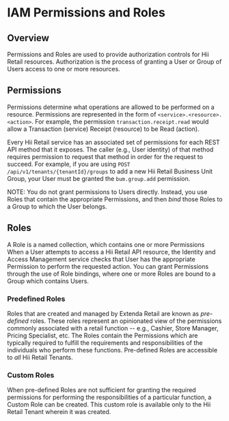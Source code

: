 # IAM Permissions and Roles

## Overview

Permissions and Roles are used to provide authorization controls for Hii Retail resources. Authorization is the process of granting
a User or Group of Users access to one or more resources.

## Permissions

Permissions determine what operations are allowed to be performed on a resource.
Permissions are represented in the form of `<service>.<resource>.<action>`.
For example, the permission `transaction.receipt.read` would allow
a Transaction (service) Receipt (resource) to be Read (action).

Every Hii Retail service has an associated set of permissions for each REST API method
that it exposes. The caller (e.g., User identity) of that method requires permission
to request that method in order for the request to succeed.
For example, if you are using `POST /api/v1/tenants/{tenantId}/groups` to add
a new Hii Retail Business Unit Group, your User must be granted the `bum.group.add` permission.

NOTE: You do not grant permissions to Users directly.
Instead, you use Roles that contain the appropriate Permissions, and then _bind_ those Roles
to a Group to which the User belongs.

## Roles

A Role is a named collection, which contains one or more Permissions
When a User attempts to access a Hii Retail API resource,
the Identity and Access Management service checks that User has the appropriate
Permission to perform the requested action. You can grant Permissions through
the use of Role bindings, where one or more Roles are bound to a Group which contains Users.

### Predefined Roles

Roles that are created and managed by Extenda Retail are known as _pre-defined_ roles.
These roles represent an opinionated view of the permissions commonly associated with
a retail function -- e.g., Cashier, Store Manager, Pricing Specialist, etc.
The Roles contain the Permissions which are typically required to fulfill the requirements
and responsibilities of the individuals who perform these functions.
Pre-defined Roles are accessible to _all_ Hii Retail Tenants.

### Custom Roles

When pre-defined Roles are not sufficient for granting the required permissions for performing
the responsibilities of a particular function, a Custom Role can be created.
This custom role is available only to the Hii Retail Tenant wherein it was created.
